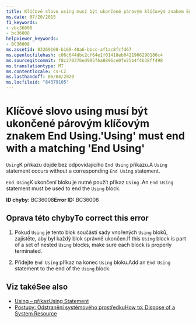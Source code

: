 ```yaml
---
title: Klíčové slovo using musí být ukončené párovým klíčovým znakem End Using.
ms.date: 07/20/2015
f1_keywords:
- vbc36008
- bc36008
helpviewer_keywords:
- BC36008
ms.assetid: 83269108-b169-40a6-bbcc-af1ac8fcfd67
ms.openlocfilehash: c06c644dbc2cf64e1f01418eb0421966290186c4
ms.sourcegitcommit: f8c270376ed905f6a8896ce0fe25b4f4b38ff498
ms.translationtype: MT
ms.contentlocale: cs-CZ
ms.lasthandoff: 06/04/2020
ms.locfileid: "84379105"
---
```

# <a name="using-must-end-with-a-matching-end-using"></a><span data-ttu-id="74d12-102">Klíčové slovo using musí být ukončené párovým klíčovým znakem End Using.</span><span class="sxs-lookup"><span data-stu-id="74d12-102">'Using' must end with a matching 'End Using'</span></span>
<span data-ttu-id="74d12-103">`Using`K příkazu dojde bez odpovídajícího `End Using` příkazu.</span><span class="sxs-lookup"><span data-stu-id="74d12-103">A `Using` statement occurs without a corresponding `End Using` statement.</span></span>  
  
 <span data-ttu-id="74d12-104">`End Using`K ukončení bloku je nutné použít příkaz `Using` .</span><span class="sxs-lookup"><span data-stu-id="74d12-104">An `End Using` statement must be used to end the `Using` block.</span></span>  
  
 <span data-ttu-id="74d12-105">**ID chyby:** BC36008</span><span class="sxs-lookup"><span data-stu-id="74d12-105">**Error ID:** BC36008</span></span>  
  
## <a name="to-correct-this-error"></a><span data-ttu-id="74d12-106">Oprava této chyby</span><span class="sxs-lookup"><span data-stu-id="74d12-106">To correct this error</span></span>  
  
1. <span data-ttu-id="74d12-107">Pokud `Using` je tento blok součástí sady vnořených `Using` bloků, zajistěte, aby byl každý blok správně ukončen.</span><span class="sxs-lookup"><span data-stu-id="74d12-107">If this `Using` block is part of a set of nested `Using` blocks, make sure each block is properly terminated.</span></span>  
  
2. <span data-ttu-id="74d12-108">Přidejte `End Using` příkaz na konec `Using` bloku.</span><span class="sxs-lookup"><span data-stu-id="74d12-108">Add an `End Using` statement to the end of the `Using` block.</span></span>  
  
## <a name="see-also"></a><span data-ttu-id="74d12-109">Viz také</span><span class="sxs-lookup"><span data-stu-id="74d12-109">See also</span></span>

- [<span data-ttu-id="74d12-110">Using – příkaz</span><span class="sxs-lookup"><span data-stu-id="74d12-110">Using Statement</span></span>](../language-reference/statements/using-statement.md)
- [<span data-ttu-id="74d12-111">Postupy: Odstranění systémového prostředku</span><span class="sxs-lookup"><span data-stu-id="74d12-111">How to: Dispose of a System Resource</span></span>](../programming-guide/language-features/control-flow/how-to-dispose-of-a-system-resource.md)
